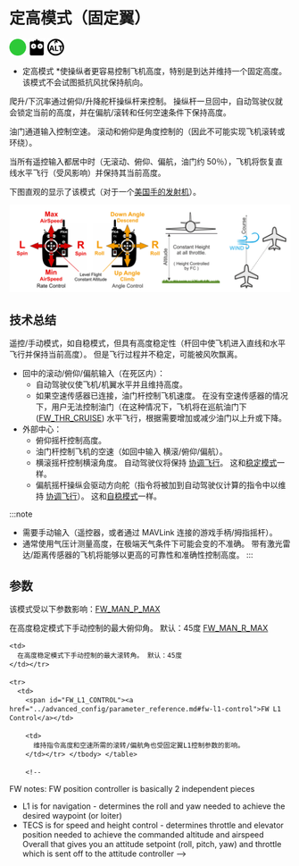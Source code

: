 # 定高模式（固定翼）

[<img src="../../assets/site/difficulty_easy.png" title="易于使用" width="30px" />](../getting_started/flight_modes.md#key_difficulty)&nbsp;[<img src="../../assets/site/remote_control.svg" title="需要手动或遥控控制" width="30px" />](../getting_started/flight_modes.md#key_manual)&nbsp;[<img src="../../assets/site/altitude_icon.svg" title="所需高度（例如巴罗、测距仪）" width="30px" />](../getting_started/flight_modes.md#altitude_only)

* 定高模式 *使操纵者更容易控制飞机高度，特别是到达并维持一个固定高度。 该模式不会试图抵抗风扰保持航向。

爬升/下沉率通过俯仰/升降舵杆操纵杆来控制。 操纵杆一旦回中，自动驾驶仪就会锁定当前的高度，并在偏航/滚转和任何空速条件下保持高度。

油门通道输入控制空速。 滚动和俯仰是角度控制的（因此不可能实现飞机滚转或环绕）。

当所有遥控输入都居中时（无滚动、俯仰、偏航，油门约 50％），飞机将恢复直线水平飞行（受风影响）并保持其当前高度。

下图直观的显示了该模式（对于一个[美国手的发射机](../getting_started/rc_transmitter_receiver.md#transmitter_modes)）。

![固定翼高度控制](../../assets/flight_modes/altitude_control_mode_fw.png)

## 技术总结

遥控/手动模式，如自稳模式，但具有高度稳定性（杆回中使飞机进入直线和水平飞行并保持当前高度）。 但是飞行过程并不稳定，可能被风吹飘离。

* 回中的滚动/俯仰/偏航输入（在死区内）： 
  * 自动驾驶仪使飞机/机翼水平并且维持高度。
  * 如果空速传感器已连接，油门杆控制飞机速度。 在没有空速传感器的情况下，用户无法控制油门（在这种情况下，飞机将在巡航油门下([FW_THR_CRUISE](../advanced_config/parameter_reference.md#FW_THR_CRUISE)) 水平飞行，根据需要增加或减少油门以上升或下降。
* 外部中心： 
  * 俯仰摇杆控制高度。
  * 油门杆控制飞机的空速（如回中输入 横滚/俯仰/偏航）。
  * 横滚摇杆控制横滚角度。 自动驾驶仪将保持 [协调飞行](https://en.wikipedia.org/wiki/Coordinated_flight)。 这和[稳定模式](../flight_modes/stabilized_fw.md)一样。
  * 偏航摇杆操纵会驱动方向舵（指令将被加到自动驾驶仪计算的指令中以维持 [协调飞行](https://en.wikipedia.org/wiki/Coordinated_flight)）。 这和[自稳模式](../flight_modes/stabilized_fw.md)一样。

:::note

* 需要手动输入（遥控器，或者通过 MAVLink 连接的游戏手柄/拇指摇杆）。
* 通常使用气压计测量高度，在极端天气条件下可能会变的不准确。 带有激光雷达/距离传感器的飞机将能够以更高的可靠性和准确性控制高度。
:::

## 参数

该模式受以下参数影响：<span id="FW_MAN_P_MAX"><a href="../advanced_config/parameter_reference.md#FW_MAN_P_MAX">FW_MAN_P_MAX</a></td> 

<td>
  在高度稳定模式下手动控制的最大俯仰角。 默认：45度
</td></tr> 

<tr>
  <td>
    <span id="FW_MAN_R_MAX"><a href="../advanced_config/parameter_reference.md#FW_MAN_R_MAX">FW_MAN_R_MAX</a></td> 
    
    <td>
      在高度稳定模式下手动控制的最大滚转角。 默认：45度
    </td></tr> 
    
    <tr>
      <td>
        <span id="FW_L1_CONTROL"><a href="../advanced_config/parameter_reference.md#fw-l1-control">FW L1 Control</a></td> 
        
        <td>
          维持指令高度和空速所需的滚转/偏航角也受固定翼L1控制参数的影响。
        </td></tr> </tbody> </table> 
        
        <!-- 
FW notes: 
FW position controller is basically 2 independent pieces

* L1 is for navigation - determines the roll and yaw needed to achieve the desired waypoint (or loiter)
* TECS is for speed and height control - determines throttle and elevator position needed to achieve the commanded altitude and airspeed
Overall that gives you an attitude setpoint (roll, pitch, yaw) and throttle which is sent off to the attitude controller
-->